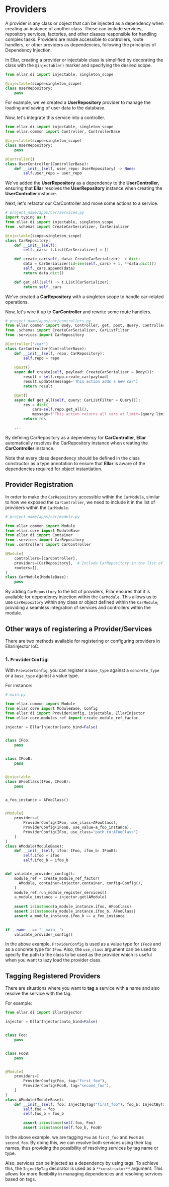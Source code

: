 # **Providers**
A provider is any class or object that can be injected as a dependency when creating an instance of another class. 
These can include services, repository services, factories, and other classes responsible for handling complex tasks. 
Providers are made accessible to controllers, route handlers, or other providers as dependencies, following the principles of Dependency Injection.

In Ellar, creating a provider or injectable class is simplified by decorating the class with the `@injectable()` marker and specifying the desired scope.

```python
from ellar.di import injectable, singleton_scope

@injectable(scope=singleton_scope)
class UserRepository:
    pass
```

For example, we've created a **UserRepository** provider to manage the loading and saving of user data to the database.

Now, let's integrate this service into a controller.

```python
from ellar.di import injectable, singleton_scope
from ellar.common import Controller, ControllerBase

@injectable(scope=singleton_scope)
class UserRepository:
    pass

@Controller()
class UserController(ControllerBase):
    def __init__(self, user_repo: UserRepository) -> None:
        self.user_repo = user_repo
```

We've added the **UserRepository** as a dependency to the **UserController**, 
ensuring that **Ellar** resolves the **UserRepository** instance when creating the **UserController** instance.

Next, let's refactor our CarController and move some actions to a service.

```python
# project_name/apps/car/services.py
import typing as t
from ellar.di import injectable, singleton_scope
from .schemas import CreateCarSerializer, CarSerializer

@injectable(scope=singleton_scope)
class CarRepository:
    def __init__(self):
        self._cars: t.List[CarSerializer] = []

    def create_car(self, data: CreateCarSerializer) -> dict:
        data = CarSerializer(id=len(self._cars) + 1, **data.dict())
        self._cars.append(data)
        return data.dict()

    def get_all(self) -> t.List[CarSerializer]:
        return self._cars
```

We've created a **CarRepository** with a singleton scope to handle car-related operations.

Now, let's wire it up to **CarController** and rewrite some route handlers.

```python
# project_name/apps/car/controllers.py
from ellar.common import Body, Controller, get, post, Query, ControllerBase
from .schemas import CreateCarSerializer, CarListFilter
from .services import CarRepository

@Controller('/car')
class CarController(ControllerBase):
    def __init__(self, repo: CarRepository):
        self.repo = repo
    
    @post()
    async def create(self, payload: CreateCarSerializer = Body()):
        result = self.repo.create_car(payload)
        result.update(message='This action adds a new car')
        return result

    @get()
    async def get_all(self, query: CarListFilter = Query()):
        res = dict(
            cars=self.repo.get_all(), 
            message=f'This action returns all cars at limit={query.limit}, offset={query.offset}')
        return res

    ...
```

By defining CarRepository as a dependency for **CarController**, **Ellar** automatically resolves the CarRepository instance when creating the **CarController** instance.

Note that every class dependency should be defined in the class constructor as a type annotation to ensure that **Ellar** is aware of the dependencies required for object instantiation.

## **Provider Registration**

In order to make the `CarRepository` accessible within the `CarModule`, similar to how we exposed the `CarController`, 
we need to include it in the list of providers within the `CarModule`.

```python
# project_name/apps/car/module.py

from ellar.common import Module
from ellar.core import ModuleBase
from ellar.di import Container
from .services import CarRepository
from .controllers import CarController

@Module(
    controllers=[CarController],
    providers=[CarRepository],  # Include CarRepository in the list of providers
    routers=[],
)
class CarModule(ModuleBase):
    pass
```

By adding `CarRepository` to the list of providers, Ellar ensures that it is available for dependency injection within the `CarModule`. 
This allows us to use `CarRepository` within any class or object defined within the `CarModule`, 
providing a seamless integration of services and controllers within the module.

## **Other ways of registering a Provider/Services**

There are two methods available for registering or configuring providers in EllarInjector IoC.

### **1. `ProviderConfig`:**
With `ProviderConfig`, you can register a `base_type` against a `concrete_type` or a `base_type` against a value type.

For instance:
```python
# main.py

from ellar.common import Module
from ellar.core import ModuleBase, Config
from ellar.di import ProviderConfig, injectable, EllarInjector
from ellar.core.modules.ref import create_module_ref_factor

injector = EllarInjector(auto_bind=False)


class IFoo:
    pass


class IFooB:
    pass


@injectable
class AFooClass(IFoo, IFooB):
    pass


a_foo_instance = AFooClass()


@Module(
    providers=[
        ProviderConfig(IFoo, use_class=AFooClass),
        ProviderConfig(IFooB, use_value=a_foo_instance),
        ProviderConfig(IFoo, use_class="path.to:AFooClass")
    ]
)
class AModule(ModuleBase):
    def __init__(self, ifoo: IFoo, ifoo_b: IFooB):
        self.ifoo = ifoo
        self.ifoo_b = ifoo_b


def validate_provider_config():
    module_ref = create_module_ref_factor(
      AModule, container=injector.container, config=Config(),
    )
    module_ref.run_module_register_services()
    a_module_instance = injector.get(AModule)
    
    assert isinstance(a_module_instance.ifoo, AFooClass)
    assert isinstance(a_module_instance.ifoo_b, AFooClass)
    assert a_module_instance.ifoo_b == a_foo_instance

    
if __name__ == "__main__":
    validate_provider_config()
```

In the above example, `ProviderConfig` is used as a value type for `IFooB` and as a concrete type for `IFoo`. Also, the `use_class` argument can be used to specify the path to the class to be used as the provider which is useful when you want to lazy load the provider class.

## **Tagging Registered Providers**

There are situations where you want to **tag** a service with a name and also resolve the service with the tag.

For example:

```python
from ellar.di import EllarInjector

injector = EllarInjector(auto_bind=False)


class Foo:
    pass


class FooB:
    pass


@Module(
    providers=[
        ProviderConfig(Foo, tag="first_foo"),
        ProviderConfig(FooB, tag="second_foo"),
    ]
)
class AModule(ModuleBase):
    def __init__(self, foo: InjectByTag("first_foo"), foo_b: InjectByTag("second_foo")):
        self.foo = foo
        self.foo_b = foo_b

        assert isinstance(self.foo, Foo)
        assert isinstance(self.foo_b, FooB)
```

In the above example, we are tagging `Foo` as `first_foo` and `FooB` as `second_foo`. By doing this, we can resolve both services using their tag names, thus providing the possibility of resolving services by tag name or type.

Also, services can be injected as a dependency by using tags. To achieve this, the `InjectByTag` decorator is used as a `**constructor**` argument.
This allows for more flexibility in managing dependencies and resolving services based on tags.
